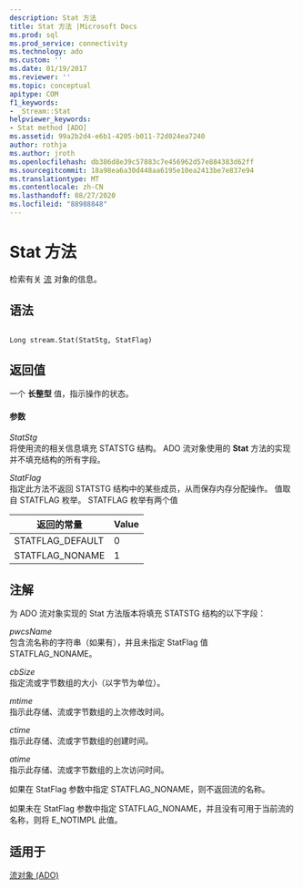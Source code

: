 ```yaml
---
description: Stat 方法
title: Stat 方法 |Microsoft Docs
ms.prod: sql
ms.prod_service: connectivity
ms.technology: ado
ms.custom: ''
ms.date: 01/19/2017
ms.reviewer: ''
ms.topic: conceptual
apitype: COM
f1_keywords:
- _Stream::Stat
helpviewer_keywords:
- Stat method [ADO]
ms.assetid: 99a2b2d4-e6b1-4205-b011-72d024ea7240
author: rothja
ms.author: jroth
ms.openlocfilehash: db386d8e39c57883c7e456962d57e884383d62ff
ms.sourcegitcommit: 18a98ea6a30d448aa6195e10ea2413be7e837e94
ms.translationtype: MT
ms.contentlocale: zh-CN
ms.lasthandoff: 08/27/2020
ms.locfileid: "88988848"
---
```

# <a name="stat-method"></a>Stat 方法
检索有关 [流](./stream-object-ado.md) 对象的信息。  
  
## <a name="syntax"></a>语法  
  
```  
  
Long stream.Stat(StatStg, StatFlag)  
```  
  
## <a name="return-value"></a>返回值  
 一个 **长整型** 值，指示操作的状态。  
  
#### <a name="parameters"></a>参数  
 *StatStg*  
 将使用流的相关信息填充 STATSTG 结构。 ADO 流对象使用的 **Stat** 方法的实现并不填充结构的所有字段。  
  
 *StatFlag*  
 指定此方法不返回 STATSTG 结构中的某些成员，从而保存内存分配操作。 值取自 STATFLAG 枚举。 STATFLAG 枚举有两个值  
  
|返回的常量|Value|  
|--------------|-----------|  
|STATFLAG_DEFAULT|0|  
|STATFLAG_NONAME|1|  
  
## <a name="remarks"></a>注解  
 为 ADO 流对象实现的 Stat 方法版本将填充 STATSTG 结构的以下字段：  
  
 *pwcsName*  
 包含流名称的字符串（如果有），并且未指定 StatFlag 值 STATFLAG_NONAME。  
  
 *cbSize*  
 指定流或字节数组的大小（以字节为单位）。  
  
 *mtime*  
 指示此存储、流或字节数组的上次修改时间。  
  
 *ctime*  
 指示此存储、流或字节数组的创建时间。  
  
 *atime*  
 指示此存储、流或字节数组的上次访问时间。  
  
 如果在 StatFlag 参数中指定 STATFLAG_NONAME，则不返回流的名称。  
  
 如果未在 StatFlag 参数中指定 STATFLAG_NONAME，并且没有可用于当前流的名称，则将 E_NOTIMPL 此值。  
  
## <a name="applies-to"></a>适用于  
 [流对象 (ADO)](./stream-object-ado.md)